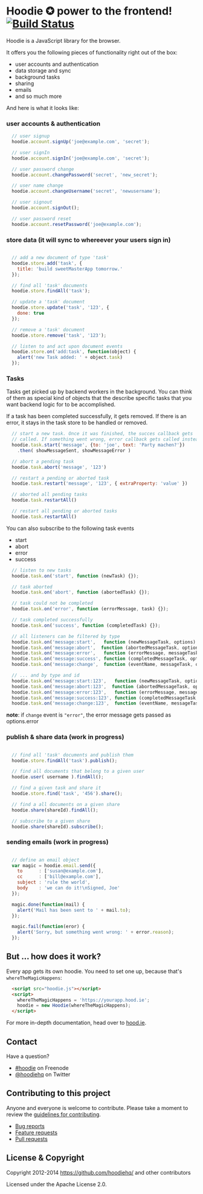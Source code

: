 # Hoodie ✪ power to the frontend! [![Build Status](https://travis-ci.org/hoodiehq/hoodie.js.png?branch=master)](https://travis-ci.org/hoodiehq/hoodie.js)

Hoodie is a JavaScript library for the browser.

It offers you the following pieces of functionality right out of the box:

* user accounts and authentication
* data storage and sync
* background tasks
* sharing
* emails
* and so much more

And here is what it looks like:

### user accounts & authentication

```javascript
  // user signup
  hoodie.account.signUp('joe@example.com', 'secret');

  // user signIn
  hoodie.account.signIn('joe@example.com', 'secret');

  // user password change
  hoodie.account.changePassword('secret', 'new_secret');

  // user name change
  hoodie.account.changeUsername('secret', 'newusername');

  // user signout
  hoodie.account.signOut();

  // user password reset
  hoodie.account.resetPassword('joe@example.com');
```

### store data (it will sync to whereever your users sign in)

```javascript

  // add a new document of type 'task'
  hoodie.store.add('task', {
    title: 'build sweetMasterApp tomorrow.'
  });

  // find all 'task' documents
  hoodie.store.findAll('task');

  // update a 'task' document
  hoodie.store.update('task', '123', {
    done: true
  });

  // remove a 'task' document
  hoodie.store.remove('task', '123');

  // listen to and act upon document events
  hoodie.store.on('add:task', function(object) {
    alert('new Task added: ' + object.task)
  });
```

### Tasks

Tasks get picked up by backend workers in the background. You can
think of them as special kind of objects that the describe specific
tasks that you want backend logic for to be accomplished.

If a task has been completed successfully, it gets removed. If there
is an error, it stays in the task store to be handled or removed.


```js
  // start a new task. Once it was finished, the succes callback gets
  // called. If something went wrong, error callback gets called instead
  hoodie.task.start('message', {to: 'joe', text: 'Party machen?'})
    .then( showMessageSent, showMessageError )

  // abort a pending task
  hoodie.task.abort('message', '123')

  // restart a pending or aborted task
  hoodie.task.restart('message', '123', { extraProperty: 'value' })

  // aborted all pending tasks
  hoodie.task.restartAll()

  // restart all pending or aborted tasks
  hoodie.task.restartAll()
```

You can also subscribe to the following task events

* start
* abort
* error
* success

```javascript
  // listen to new tasks
  hoodie.task.on('start', function (newTask) {});

  // task aborted
  hoodie.task.on('abort', function (abortedTask) {});

  // task could not be completed
  hoodie.task.on('error', function (errorMessage, task) {});

  // task completed successfully
  hoodie.task.on('success', function (completedTask) {});

  // all listeners can be filtered by type
  hoodie.task.on('message:start',   function (newMessageTask, options) {});
  hoodie.task.on('message:abort',  function (abortedMessageTask, options) {});
  hoodie.task.on('message:error',   function (errorMessage, messageTask, options) {});
  hoodie.task.on('message:success', function (completedMessageTask, options) {});
  hoodie.task.on('message:change',  function (eventName, messageTask, options) {});

  // ... and by type and id
  hoodie.task.on('message:start:123',   function (newMessageTask, options) {});
  hoodie.task.on('message:abort:123',  function (abortedMessageTask, options) {});
  hoodie.task.on('message:error:123',   function (errorMessage, messageTask, options) {});
  hoodie.task.on('message:success:123', function (completedMessageTask, options) {});
  hoodie.task.on('message:change:123',  function (eventName, messageTask, options) {});
```

**note**: if `change` event is `"error"`, the error message gets passed as options.error


### publish & share data (work in progress)

```javascript

  // find all 'task' documents and publish them
  hoodie.store.findAll('task').publish();

  // find all documents that belong to a given user
  hoodie.user( username ).findAll();

  // find a given task and share it
  hoodie.store.find('task', '456').share();

  // find a all documents on a given share
  hoodie.share(shareId).findAll();

  // subscribe to a given share
  hoodie.share(shareId).subscribe();
```

### sending emails (work in progress)

```javascript

  // define an email object
  var magic = hoodie.email.send({
    to      : ['susan@example.com'],
    cc      : ['bill@example.com'],
    subject : 'rule the world',
    body    : 'we can do it!\nSigned, Joe'
  });

  magic.done(function(mail) {
    alert('Mail has been sent to ' + mail.to);
  });

  magic.fail(function(eror) {
    alert('Sorry, but something went wrong: ' + error.reason);
  });


```

But … how does it work?
-----------------------

Every app gets its own hoodie. You need to set one up, because that's `whereTheMagicHappens`:

```html
  <script src="hoodie.js"></script>
  <script>
    whereTheMagicHappens = 'https://yourapp.hood.ie';
    hoodie = new Hoodie(whereTheMagicHappens);
  </script>
```

For more in-depth documentation, head over to [hood.ie](http://hood.ie).

## Contact

Have a question?

* [\#hoodie](http://webchat.freenode.net/?channels=hoodie) on Freenode
* [@hoodiehq](https://twitter.com/hoodiehq) on Twitter

## Contributing to this project

Anyone and everyone is welcome to contribute. Please take a moment to
review the [guidelines for contributing](CONTRIBUTING.md).

* [Bug reports](CONTRIBUTING.md#bugs)
* [Feature requests](CONTRIBUTING.md#features)
* [Pull requests](CONTRIBUTING.md#pull-requests)

License & Copyright
-------------------

Copyright 2012-2014 https://github.com/hoodiehq/ and other contributors

Licensed under the Apache License 2.0.
